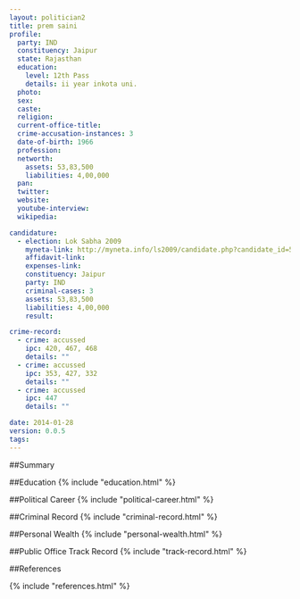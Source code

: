 ```yaml
---
layout: politician2
title: prem saini
profile: 
  party: IND
  constituency: Jaipur
  state: Rajasthan
  education: 
    level: 12th Pass
    details: ii year inkota uni.
  photo: 
  sex: 
  caste: 
  religion: 
  current-office-title: 
  crime-accusation-instances: 3
  date-of-birth: 1966
  profession: 
  networth: 
    assets: 53,83,500
    liabilities: 4,00,000
  pan: 
  twitter: 
  website: 
  youtube-interview: 
  wikipedia: 

candidature: 
  - election: Lok Sabha 2009
    myneta-link: http://myneta.info/ls2009/candidate.php?candidate_id=5835
    affidavit-link: 
    expenses-link: 
    constituency: Jaipur 
    party: IND
    criminal-cases: 3
    assets: 53,83,500
    liabilities: 4,00,000
    result:  

crime-record: 
  - crime: accussed
    ipc: 420, 467, 468
    details: "" 
  - crime: accussed
    ipc: 353, 427, 332
    details: "" 
  - crime: accussed
    ipc: 447
    details: "" 

date: 2014-01-28
version: 0.0.5
tags: 
---
```

##Summary


##Education
{% include "education.html" %}


##Political Career
{% include "political-career.html" %}


##Criminal Record
{% include "criminal-record.html" %}


##Personal Wealth
{% include "personal-wealth.html" %}


##Public Office Track Record
{% include "track-record.html" %}


##References


{% include "references.html" %}